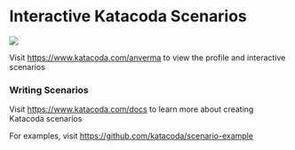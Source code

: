 # Interactive Katacoda Scenarios

[![](http://shields.katacoda.com/katacoda/anverma/count.svg)](https://www.katacoda.com/anverma "Get your profile on Katacoda.com")

Visit https://www.katacoda.com/anverma to view the profile and interactive scenarios

### Writing Scenarios
Visit https://www.katacoda.com/docs to learn more about creating Katacoda scenarios

For examples, visit https://github.com/katacoda/scenario-example
